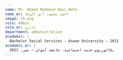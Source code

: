 ```yaml
---
name: Mr. Ahmed Mahmoud Abul-Wafa
name_ar: أحمد محمود أبو الوفا
image: 14.png
role: Admin
role_ar: إداري
department: administrative
academic: |
  Bachelor Social Services - Aswan University – 2011
academic_ar: |
  بكالوريوس خدمة اجتماعية، جامعة أسوان – مصر، 2011
---
```

